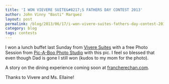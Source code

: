 ```yaml
---
title: 'I WON VIEVERE SUITE&#8217;S FATHERS DAY CONTEST 2013'
author: John Vinny "Basti" Marquez
layout: post
permalink: /blog/2013/06/17/i-won-vivere-suites-fathers-day-contest-2013/
category: blog
tags: contests
---
```

I won a lunch buffet last Sunday from <a href="https://www.facebook.com/viverehotel" target="_blank">Vivere Suites</a> with a free Photo Session from <a id="js_6" href="https://www.facebook.com/picaboostudio?directed_target_id=0" data-hovercard="/ajax/hovercard/page.php?id=155669674486813&extragetparams=%7B%22directed_target_id%22%3A0%7D">Pic-A-Boo Photo Studio</a> with this pic. I feel so blessed that even though Dad is gone I still won (kudos to my mom for the photo).

A story on the dining experience coming soon at <a href="http://francherechan.com" target="_blank">francherechan.com</a>.

Thanks to Vivere and Ms. Ellaine!